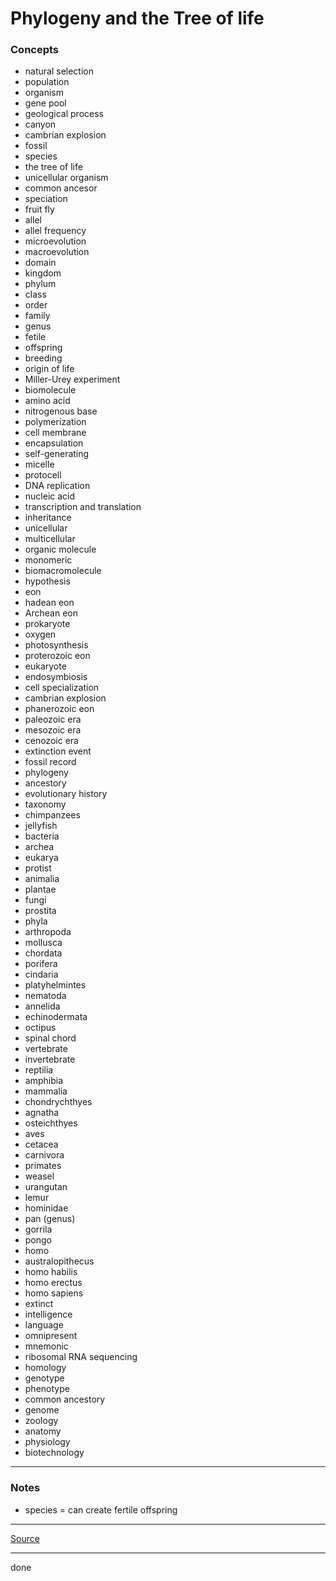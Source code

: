 ﻿# Phylogeny and the Tree of life

### Concepts

- natural selection
- population
- organism
- gene pool
- geological process
- canyon
- cambrian explosion
- fossil
- species
- the tree of life
- unicellular organism
- common ancesor
- speciation
- fruit fly
- allel
- allel frequency
- microevolution
- macroevolution
- domain
- kingdom
- phylum
- class
- order
- family
- genus
- fetile
- offspring
- breeding
- origin of life
- Miller-Urey experiment
- biomolecule
- amino acid
- nitrogenous base
- polymerization
- cell membrane
- encapsulation
- self-generating
- micelle
- protocell
- DNA replication
- nucleic acid
- transcription and translation
- inheritance
- unicellular
- multicellular
- organic molecule
- monomeric
- biomacromolecule
- hypothesis
- eon
- hadean eon
- Archean eon
- prokaryote
- oxygen
- photosynthesis
- proterozoic eon
- eukaryote
- endosymbiosis
- cell specialization
- cambrian explosion
- phanerozoic eon
- paleozoic era
- mesozoic era
- cenozoic era
- extinction event
- fossil record
- phylogeny
- ancestory
- evolutionary history
- taxonomy
- chimpanzees
- jellyfish
- bacteria
- archea
- eukarya
- protist
- animalia
- plantae
- fungi
- prostita
- phyla
- arthropoda
- mollusca
- chordata
- porifera
- cindaria
- platyhelmintes
- nematoda
- annelida
- echinodermata
- octipus
- spinal chord
- vertebrate
- invertebrate
- reptilia
- amphibia
- mammalia
- chondrychthyes
- agnatha
- osteichthyes
- aves
- cetacea
- carnivora
- primates
- weasel
- urangutan
- lemur
- hominidae
- pan (genus)
- gorrila
- pongo
- homo
- australopithecus
- homo habilis
- homo erectus
- homo sapiens
- extinct
- intelligence
- language
- omnipresent
- mnemonic
- ribosomal RNA sequencing
- homology
- genotype
- phenotype
- common ancestory
- genome
- zoology
- anatomy
- physiology
- biotechnology

---

### Notes

- species = can create fertile offspring

---

[Source](https://youtu.be/KLMn4XwS8Tw)

---

done